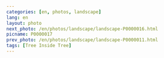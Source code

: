 ```yaml
---
categories: [en, photos, landscape]
lang: en
layout: photo
next_photo: /en/photos/landscape/landscape-P0000016.html
picname: P0000017
prev_photo: /en/photos/landscape/landscape-P0000011.html
tags: [Tree Inside Tree]
---
```

